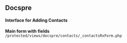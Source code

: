 ## Docspre 

#### Interface for Adding Contacts 

**Main form with fields**
``` /protected/views/docspre/contacts/_contactsRxForm.php ```



